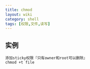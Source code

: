 ```yaml
---
title: chmod
layout: wiki
category: shell
tags: [权限,文件,读写]
---
```


## 实例

~~~Text
添加sticky权限『只有owner和root可以删除』
chmod +t file
~~~
